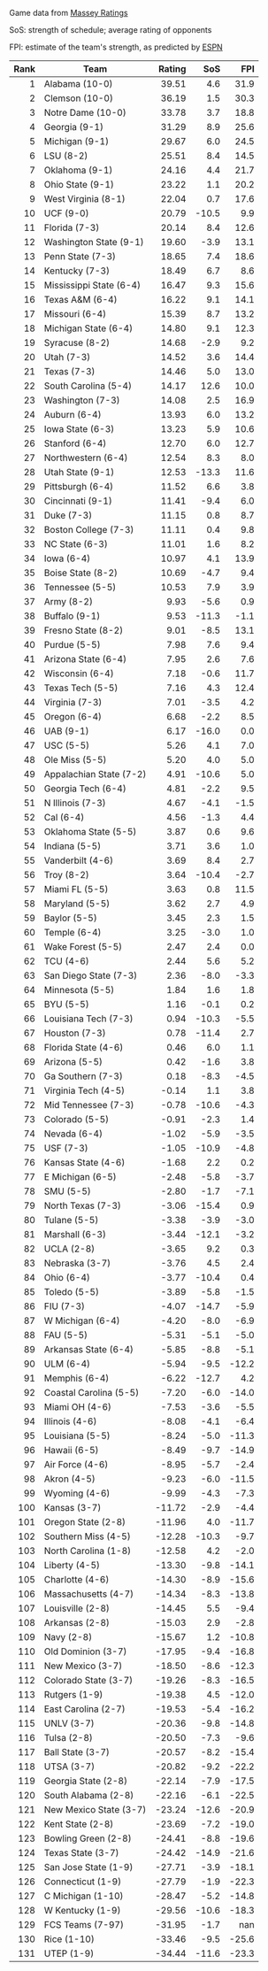 Game data from [Massey Ratings](https://www.masseyratings.com/data)

SoS: strength of schedule; average rating of opponents

FPI: estimate of the team's strength, as predicted by
[ESPN](http://www.espn.com/college-football/statistics/teamratings)

Rank |           Team            | Rating |  SoS  |  FPI  
----:| ------------------------- | ------:| -----:| -----:
   1 | Alabama (10-0)            |  39.51 |   4.6 |  31.9
   2 | Clemson (10-0)            |  36.19 |   1.5 |  30.3
   3 | Notre Dame (10-0)         |  33.78 |   3.7 |  18.8
   4 | Georgia (9-1)             |  31.29 |   8.9 |  25.6
   5 | Michigan (9-1)            |  29.67 |   6.0 |  24.5
   6 | LSU (8-2)                 |  25.51 |   8.4 |  14.5
   7 | Oklahoma (9-1)            |  24.16 |   4.4 |  21.7
   8 | Ohio State (9-1)          |  23.22 |   1.1 |  20.2
   9 | West Virginia (8-1)       |  22.04 |   0.7 |  17.6
  10 | UCF (9-0)                 |  20.79 | -10.5 |   9.9
  11 | Florida (7-3)             |  20.14 |   8.4 |  12.6
  12 | Washington State (9-1)    |  19.60 |  -3.9 |  13.1
  13 | Penn State (7-3)          |  18.65 |   7.4 |  18.6
  14 | Kentucky (7-3)            |  18.49 |   6.7 |   8.6
  15 | Mississippi State (6-4)   |  16.47 |   9.3 |  15.6
  16 | Texas A&M (6-4)           |  16.22 |   9.1 |  14.1
  17 | Missouri (6-4)            |  15.39 |   8.7 |  13.2
  18 | Michigan State (6-4)      |  14.80 |   9.1 |  12.3
  19 | Syracuse (8-2)            |  14.68 |  -2.9 |   9.2
  20 | Utah (7-3)                |  14.52 |   3.6 |  14.4
  21 | Texas (7-3)               |  14.46 |   5.0 |  13.0
  22 | South Carolina (5-4)      |  14.17 |  12.6 |  10.0
  23 | Washington (7-3)          |  14.08 |   2.5 |  16.9
  24 | Auburn (6-4)              |  13.93 |   6.0 |  13.2
  25 | Iowa State (6-3)          |  13.23 |   5.9 |  10.6
  26 | Stanford (6-4)            |  12.70 |   6.0 |  12.7
  27 | Northwestern (6-4)        |  12.54 |   8.3 |   8.0
  28 | Utah State (9-1)          |  12.53 | -13.3 |  11.6
  29 | Pittsburgh (6-4)          |  11.52 |   6.6 |   3.8
  30 | Cincinnati (9-1)          |  11.41 |  -9.4 |   6.0
  31 | Duke (7-3)                |  11.15 |   0.8 |   8.7
  32 | Boston College (7-3)      |  11.11 |   0.4 |   9.8
  33 | NC State (6-3)            |  11.01 |   1.6 |   8.2
  34 | Iowa (6-4)                |  10.97 |   4.1 |  13.9
  35 | Boise State (8-2)         |  10.69 |  -4.7 |   9.4
  36 | Tennessee (5-5)           |  10.53 |   7.9 |   3.9
  37 | Army (8-2)                |   9.93 |  -5.6 |   0.9
  38 | Buffalo (9-1)             |   9.53 | -11.3 |  -1.1
  39 | Fresno State (8-2)        |   9.01 |  -8.5 |  13.1
  40 | Purdue (5-5)              |   7.98 |   7.6 |   9.4
  41 | Arizona State (6-4)       |   7.95 |   2.6 |   7.6
  42 | Wisconsin (6-4)           |   7.18 |  -0.6 |  11.7
  43 | Texas Tech (5-5)          |   7.16 |   4.3 |  12.4
  44 | Virginia (7-3)            |   7.01 |  -3.5 |   4.2
  45 | Oregon (6-4)              |   6.68 |  -2.2 |   8.5
  46 | UAB (9-1)                 |   6.17 | -16.0 |   0.0
  47 | USC (5-5)                 |   5.26 |   4.1 |   7.0
  48 | Ole Miss (5-5)            |   5.20 |   4.0 |   5.0
  49 | Appalachian State (7-2)   |   4.91 | -10.6 |   5.0
  50 | Georgia Tech (6-4)        |   4.81 |  -2.2 |   9.5
  51 | N Illinois (7-3)          |   4.67 |  -4.1 |  -1.5
  52 | Cal (6-4)                 |   4.56 |  -1.3 |   4.4
  53 | Oklahoma State (5-5)      |   3.87 |   0.6 |   9.6
  54 | Indiana (5-5)             |   3.71 |   3.6 |   1.0
  55 | Vanderbilt (4-6)          |   3.69 |   8.4 |   2.7
  56 | Troy (8-2)                |   3.64 | -10.4 |  -2.7
  57 | Miami FL (5-5)            |   3.63 |   0.8 |  11.5
  58 | Maryland (5-5)            |   3.62 |   2.7 |   4.9
  59 | Baylor (5-5)              |   3.45 |   2.3 |   1.5
  60 | Temple (6-4)              |   3.25 |  -3.0 |   1.0
  61 | Wake Forest (5-5)         |   2.47 |   2.4 |   0.0
  62 | TCU (4-6)                 |   2.44 |   5.6 |   5.2
  63 | San Diego State (7-3)     |   2.36 |  -8.0 |  -3.3
  64 | Minnesota (5-5)           |   1.84 |   1.6 |   1.8
  65 | BYU (5-5)                 |   1.16 |  -0.1 |   0.2
  66 | Louisiana Tech (7-3)      |   0.94 | -10.3 |  -5.5
  67 | Houston (7-3)             |   0.78 | -11.4 |   2.7
  68 | Florida State (4-6)       |   0.46 |   6.0 |   1.1
  69 | Arizona (5-5)             |   0.42 |  -1.6 |   3.8
  70 | Ga Southern (7-3)         |   0.18 |  -8.3 |  -4.5
  71 | Virginia Tech (4-5)       |  -0.14 |   1.1 |   3.8
  72 | Mid Tennessee (7-3)       |  -0.78 | -10.6 |  -4.3
  73 | Colorado (5-5)            |  -0.91 |  -2.3 |   1.4
  74 | Nevada (6-4)              |  -1.02 |  -5.9 |  -3.5
  75 | USF (7-3)                 |  -1.05 | -10.9 |  -4.8
  76 | Kansas State (4-6)        |  -1.68 |   2.2 |   0.2
  77 | E Michigan (6-5)          |  -2.48 |  -5.8 |  -3.7
  78 | SMU (5-5)                 |  -2.80 |  -1.7 |  -7.1
  79 | North Texas (7-3)         |  -3.06 | -15.4 |   0.9
  80 | Tulane (5-5)              |  -3.38 |  -3.9 |  -3.0
  81 | Marshall (6-3)            |  -3.44 | -12.1 |  -3.2
  82 | UCLA (2-8)                |  -3.65 |   9.2 |   0.3
  83 | Nebraska (3-7)            |  -3.76 |   4.5 |   2.4
  84 | Ohio (6-4)                |  -3.77 | -10.4 |   0.4
  85 | Toledo (5-5)              |  -3.89 |  -5.8 |  -1.5
  86 | FIU (7-3)                 |  -4.07 | -14.7 |  -5.9
  87 | W Michigan (6-4)          |  -4.20 |  -8.0 |  -6.9
  88 | FAU (5-5)                 |  -5.31 |  -5.1 |  -5.0
  89 | Arkansas State (6-4)      |  -5.85 |  -8.8 |  -5.1
  90 | ULM (6-4)                 |  -5.94 |  -9.5 | -12.2
  91 | Memphis (6-4)             |  -6.22 | -12.7 |   4.2
  92 | Coastal Carolina (5-5)    |  -7.20 |  -6.0 | -14.0
  93 | Miami OH (4-6)            |  -7.53 |  -3.6 |  -5.5
  94 | Illinois (4-6)            |  -8.08 |  -4.1 |  -6.4
  95 | Louisiana (5-5)           |  -8.24 |  -5.0 | -11.3
  96 | Hawaii (6-5)              |  -8.49 |  -9.7 | -14.9
  97 | Air Force (4-6)           |  -8.95 |  -5.7 |  -2.4
  98 | Akron (4-5)               |  -9.23 |  -6.0 | -11.5
  99 | Wyoming (4-6)             |  -9.99 |  -4.3 |  -7.3
 100 | Kansas (3-7)              | -11.72 |  -2.9 |  -4.4
 101 | Oregon State (2-8)        | -11.96 |   4.0 | -11.7
 102 | Southern Miss (4-5)       | -12.28 | -10.3 |  -9.7
 103 | North Carolina (1-8)      | -12.58 |   4.2 |  -2.0
 104 | Liberty (4-5)             | -13.30 |  -9.8 | -14.1
 105 | Charlotte (4-6)           | -14.30 |  -8.9 | -15.6
 106 | Massachusetts (4-7)       | -14.34 |  -8.3 | -13.8
 107 | Louisville (2-8)          | -14.45 |   5.5 |  -9.4
 108 | Arkansas (2-8)            | -15.03 |   2.9 |  -2.8
 109 | Navy (2-8)                | -15.67 |   1.2 | -10.8
 110 | Old Dominion (3-7)        | -17.95 |  -9.4 | -16.8
 111 | New Mexico (3-7)          | -18.50 |  -8.6 | -12.3
 112 | Colorado State (3-7)      | -19.26 |  -8.3 | -16.5
 113 | Rutgers (1-9)             | -19.38 |   4.5 | -12.0
 114 | East Carolina (2-7)       | -19.53 |  -5.4 | -16.2
 115 | UNLV (3-7)                | -20.36 |  -9.8 | -14.8
 116 | Tulsa (2-8)               | -20.50 |  -7.3 |  -9.6
 117 | Ball State (3-7)          | -20.57 |  -8.2 | -15.4
 118 | UTSA (3-7)                | -20.82 |  -9.2 | -22.2
 119 | Georgia State (2-8)       | -22.14 |  -7.9 | -17.5
 120 | South Alabama (2-8)       | -22.16 |  -6.1 | -22.5
 121 | New Mexico State (3-7)    | -23.24 | -12.6 | -20.9
 122 | Kent State (2-8)          | -23.69 |  -7.2 | -19.0
 123 | Bowling Green (2-8)       | -24.41 |  -8.8 | -19.6
 124 | Texas State (3-7)         | -24.42 | -14.9 | -21.6
 125 | San Jose State (1-9)      | -27.71 |  -3.9 | -18.1
 126 | Connecticut (1-9)         | -27.79 |  -1.9 | -22.3
 127 | C Michigan (1-10)         | -28.47 |  -5.2 | -14.8
 128 | W Kentucky (1-9)          | -29.56 | -10.6 | -18.3
 129 | FCS Teams (7-97)          | -31.95 |  -1.7 |   nan
 130 | Rice (1-10)               | -33.46 |  -9.5 | -25.6
 131 | UTEP (1-9)                | -34.44 | -11.6 | -23.3
